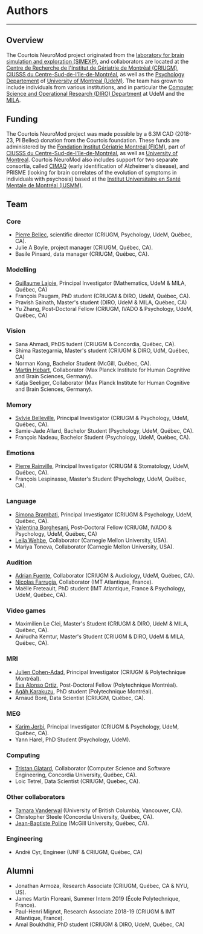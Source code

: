 # Authors
------

## Overview

The Courtois NeuroMod project originated from
the [laboratory for brain simulation and exploration (SIMEXP)](<https://simexp-lab.org>), and collaborators are located at the [Centre de Recherche de l'Institut de Gériatrie de Montréal (CRIUGM)](http://www.criugm.qc.ca/en.html),  [CIUSSS du Centre-Sud-de-l'île-de-Montréal](https://ciusss-centresudmtl.gouv.qc.ca/propos/services-en-anglais), as well as the [Psychology Departement](https://psy.umontreal.ca/english/home/) of [University of Montreal (UdeM)](https://www.umontreal.ca/en/). The team has grown to include individuals from various institutions, and in particular the [Computer Science and Operational Research (DIRO) Department](https://diro.umontreal.ca/english/home/) at UdeM and the [MILA](https://mila.quebec/en/). 

## Funding

The Courtois NeuroMod project was made possible by a 6.3M CAD (2018-23, PI Bellec) donation from the Courtois foundation. These funds are administered by the [Fondation Institut Gériatrie Montréal (FIGM)](https://www.figm.ca/), part of [CIUSSS du Centre-Sud-de-l'île-de-Montréal](https://ciusss-centresudmtl.gouv.qc.ca/propos/services-en-anglais), as well as [University of Montreal](https://www.umontreal.ca/en/). Courtois NeuroMod also includes support for two separate consortia, called [CIMAQ](http://www.cima-q.ca/en/home/) (early identification of Alzheimer's disease), and PRISME (looking for brain correlates of the evolution of symptoms in individuals with psychosis) based at the [Institut Universitaire en Santé Mentale de Montréal (IUSMM)](https://ciusss-estmtl.gouv.qc.ca/).

## Team

### Core
 * [Pierre Bellec](http://www.criugm.qc.ca/en/researchers/laboratory-directors/81-pierre-bellec.html), scientific director (CRIUGM, Psychology, UdeM, Québec, CA).
 * Julie A Boyle, project manager (CRIUGM, Québec, CA).
 * Basile Pinsard, data manager (CRIUGM, Québec, CA).

### Modelling
 * [Guillaume Lajoie](https://www.guillaumelajoie.com), Principal Investigator (Mathematics, UdeM & MILA, Québec, CA)
 * François Paugam, PhD student (CRIUGM & DIRO, UdeM, Québec, CA).
 * Pravish Sainath, Master's student (DIRO, UdeM & MILA, Québec, CA)
 * Yu Zhang, Post-Doctoral Fellow (CRIUGM, IVADO & Psychology, UdeM, Québec, CA)

### Vision
 * Sana Ahmadi, PhDS tudent (CRIUGM & Concordia, Québec, CA).
 * Shima Rastegarnia, Master's student (CRIUGM & DIRO, UdM, Québec, CA) 
 * Norman Kong, Bachelor Student (McGill, Québec, CA).
 * [Martin Hebart](http://martin-hebart.de), Collaborator (Max Planck Institute for Human Cognitive and Brain Sciences, Germany).
 * Katja Seeliger, Collaborator (Max Planck Institute for Human Cognitive and Brain Sciences, Germany).  

### Memory
 * [Sylvie Belleville](http://www.criugm.qc.ca/en/researchers/laboratory-directors/28-sylvie-belleville.html), Principal Investigator (CRIUGM & Psychology, UdeM, Québec, CA).
 * Samie-Jade Allard, Bachelor Student (Psychology, UdeM, Québec, CA).
 * François Nadeau, Bachelor Student (Psychology, UdeM, Québec, CA).

### Emotions
 * [Pierre Rainville](http://www.criugm.qc.ca/en/researchers/laboratory-directors/57-pierre-rainville.html), Principal Investigator (CRIUGM & Stomatology, UdeM, Québec, CA).
 * François Lespinasse, Master's Student (Psychology, UdeM, Québec, CA).

### Language
 * [Simona Brambati](http://www.criugm.qc.ca/en/researchers/laboratory-directors/57-pierre-rainville.html), Principal Investigator (CRIUGM & Psychology, UdeM, Québec, CA).
 * [Valentina Borghesani](https://valentina.borghesani.org/), Post-Doctoral Fellow (CRIUGM, IVADO & Psychology, UdeM, Québec, CA)
 * [Leila Wehbe](http://www.cs.cmu.edu/~lwehbe/), Collaborator (Carnegie Mellon University, USA). 
 * Mariya Toneva, Collaborator (Carnegie Mellon University, USA). 

### Audition
 * [Adrian Fuente](http://www.criugm.qc.ca/en/researchers/laboratory-directors/225-adrian-fuente.html), Collaborator (CRIUGM & Audiology, UdeM, Québec, CA).
 * [Nicolas Farrugia](https://nicofarr.github.io/), Collaborator (IMT Atlantique, France).
 * Maëlle Freteault, PhD student (IMT Atlantique, France & Psychology, UdeM, Québec, CA).

### Video games
 * Maximilien Le Clei, Master's Student (CRIUGM & DIRO, UdeM & MILA, Québec, CA).
 * Anirudha Kemtur, Master's Student (CRIUGM & DIRO, UdeM & MILA, Québec, CA). 

### MRI
 * [Julien Cohen-Adad](https://www.neuro.polymtl.ca/people/julien_cohenadad), Principal Investigator (CRIUGM & Polytechnique Montréal).
 * [Eva Alonso Ortiz](https://www.evaalonsoortiz.com/), Post-Doctoral Fellow (Polytechnique Montréal).
 * [Agâh Karakuzu](https://agahkarakuzu.github.io/), PhD student (Polytechnique Montréal).
 * Arnaud Boré, Data Scientist (CRIUGM, Québec, CA).

### MEG
 * [Karim Jerbi](http://www.karimjerbi.com/), Principal Investigator (CRIUGM & Psychology, UdeM, Québec, CA).
 * Yann Harel, PhD Student (Psychology, UdeM).

### Computing
 * [Tristan Glatard](https://users.encs.concordia.ca/~tglatard/), Collaborator (Computer Science and Software Engineering, Concordia University, Québec, CA).
 * Loic Tetrel, Data Scientist (CRIUGM, Quebec, CA). 
 
### Other collaborators
 * [Tamara Vanderwal](https://www.bcchr.ca/tvanderwal) (University of British Columbia, Vancouver, CA).
 * Christopher Steele (Concordia University, Québec, CA).
 * [Jean-Baptiste Poline](https://www.mcgill.ca/neuro/jean-baptiste-poline-phd) (McGill University, Québec, CA).
 
 ### Engineering
  * André Cyr, Engineer (UNF & CRIUGM, Québec, CA)

## Alumni
 * Jonathan Armoza, Research Associate (CRIUGM, Québec, CA & NYU, US).
 * James Martin Floreani, Summer Intern 2019 (École Polytechnique, France).
 * Paul-Henri Mignot, Research Associate 2018-19 (CRIUGM & IMT Atlantique, France).
 * Amal Boukhdhir, PhD student (CRIUGM & DIRO, UdeM, Québec, CA)
